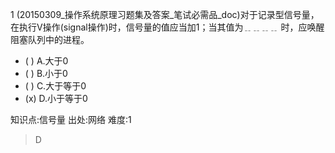 1
(20150309_操作系统原理习题集及答案_笔试必需品_doc)对于记录型信号量，在执行V操作(signal操作)时，信号量的值应当加1；当其值为﹎﹎﹎﹎
时，应唤醒阻塞队列中的进程。
- ( ) A.大于0
- ( ) B.小于0
- ( ) C.大于等于0
- (x) D.小于等于0

知识点:信号量
出处:网络
难度:1
> D
